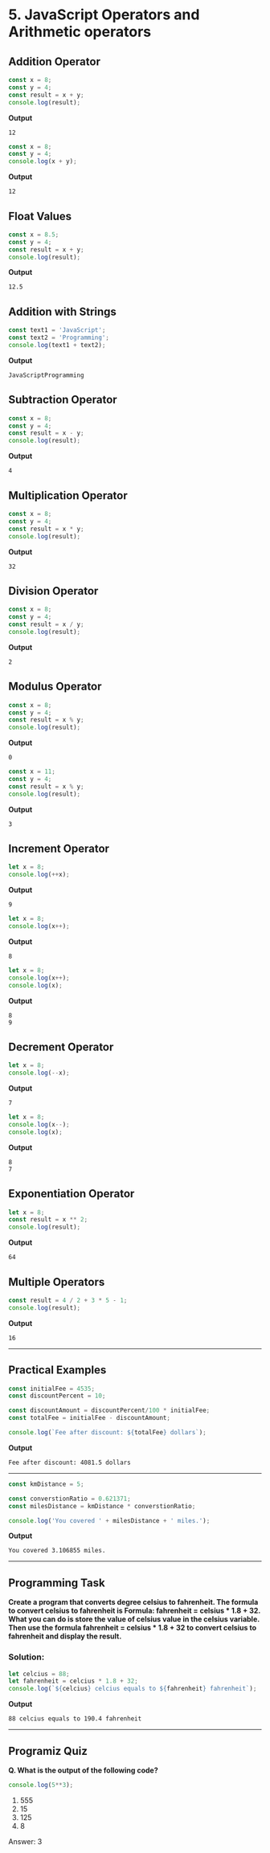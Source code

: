 # 5. JavaScript Operators and Arithmetic operators
## Addition Operator
```js
const x = 8;
const y = 4;
const result = x + y;
console.log(result);
```
**Output**
```
12
```
```js
const x = 8;
const y = 4;
console.log(x + y);
```
**Output**
```
12
```
## Float Values
```js
const x = 8.5;
const y = 4;
const result = x + y;
console.log(result);
```
**Output**
```
12.5
```
## Addition with Strings
```js
const text1 = 'JavaScript';
const text2 = 'Programming';
console.log(text1 + text2);
```
**Output**
```
JavaScriptProgramming
```
## Subtraction Operator
```js
const x = 8;
const y = 4;
const result = x - y;
console.log(result);
```
**Output**
```
4
```
## Multiplication Operator
```js
const x = 8;
const y = 4;
const result = x * y;
console.log(result);
```
**Output**
```
32
```
## Division Operator
```js
const x = 8;
const y = 4;
const result = x / y;
console.log(result);
```
**Output**
```
2
```
## Modulus Operator
```js
const x = 8;
const y = 4;
const result = x % y;
console.log(result);
```
**Output**
```
0
```
```js
const x = 11;
const y = 4;
const result = x % y;
console.log(result);
```
**Output**
```
3
```
## Increment Operator
```js
let x = 8;
console.log(++x);
```
**Output**
```
9
```
```js
let x = 8;
console.log(x++);
```
**Output**
```
8
```
```js
let x = 8;
console.log(x++);
console.log(x);
```
**Output**
```
8
9
```
## Decrement Operator
```js
let x = 8;
console.log(--x);
```
**Output**
```
7
```
```js
let x = 8;
console.log(x--);
console.log(x);
```
**Output**
```
8
7
```
## Exponentiation Operator
```js
let x = 8;
const result = x ** 2;
console.log(result);
```
**Output**
```
64
```
## Multiple Operators
```js
const result = 4 / 2 + 3 * 5 - 1;
console.log(result);
```
**Output**
```
16
```
***
## Practical Examples
```js
const initialFee = 4535;
const discountPercent = 10;

const discountAmount = discountPercent/100 * initialFee;
const totalFee = initialFee - discountAmount;

console.log(`Fee after discount: ${totalFee} dollars`);
```
**Output**
```
Fee after discount: 4081.5 dollars
```
***
```js
const kmDistance = 5;

const converstionRatio = 0.621371;
const milesDistance = kmDistance * converstionRatio;

console.log('You covered ' + milesDistance + ' miles.');
```
**Output**
```
You covered 3.106855 miles.
```
***
## Programming Task
**Create a program that converts degree celsius to fahrenheit.
The formula to convert celsius to fahrenheit is
Formula: fahrenheit = celsius * 1.8 + 32.
What you can do is store the value of celsius value in the celsius variable. Then use the formula fahrenheit = celsius * 1.8 + 32 to convert celsius to fahrenheit and display the result.**
### Solution:
```js
let celcius = 88;
let fahrenheit = celcius * 1.8 + 32;
console.log(`${celcius} celcius equals to ${fahrenheit} fahrenheit`);
```
**Output**
```
88 celcius equals to 190.4 fahrenheit
```
***
## Programiz Quiz
**Q. What is the output of the following code?**
```js
console.log(5**3);
```
1. 555
2. 15
3. 125
4. 8

Answer: 3
